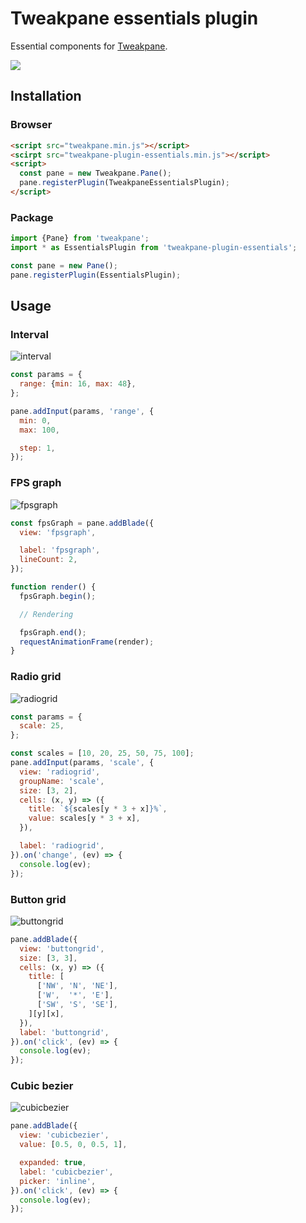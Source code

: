 # Tweakpane essentials plugin
Essential components for [Tweakpane][tweakpane].

![](https://user-images.githubusercontent.com/602961/122059107-41ec8c80-ce27-11eb-9d17-08c522efb05f.png)


## Installation


### Browser
```html
<script src="tweakpane.min.js"></script>
<scirpt src="tweakpane-plugin-essentials.min.js"></script>
<script>
  const pane = new Tweakpane.Pane();
  pane.registerPlugin(TweakpaneEssentialsPlugin);
</script>
```


### Package
```js
import {Pane} from 'tweakpane';
import * as EssentialsPlugin from 'tweakpane-plugin-essentials';

const pane = new Pane();
pane.registerPlugin(EssentialsPlugin);
```


## Usage


### Interval
![interval](https://user-images.githubusercontent.com/602961/122065260-c261bc00-ce2c-11eb-914b-81dde7957c43.png)

```js
const params = {
  range: {min: 16, max: 48},
};

pane.addInput(params, 'range', {
  min: 0,
  max: 100,

  step: 1,
});
```


### FPS graph
![fpsgraph](https://user-images.githubusercontent.com/602961/122065296-c988ca00-ce2c-11eb-9907-65e62ea934cd.png)

```js
const fpsGraph = pane.addBlade({
  view: 'fpsgraph',

  label: 'fpsgraph',
  lineCount: 2,
});

function render() {
  fpsGraph.begin();

  // Rendering

  fpsGraph.end();
  requestAnimationFrame(render);
}
```


### Radio grid
![radiogrid](https://user-images.githubusercontent.com/602961/122065318-ce4d7e00-ce2c-11eb-8f04-e05760e118d9.png)

```js
const params = {
  scale: 25,
};

const scales = [10, 20, 25, 50, 75, 100];
pane.addInput(params, 'scale', {
  view: 'radiogrid',
  groupName: 'scale',
  size: [3, 2],
  cells: (x, y) => ({
    title: `${scales[y * 3 + x]}%`,
    value: scales[y * 3 + x],
  }),

  label: 'radiogrid',
}).on('change', (ev) => {
  console.log(ev);
});
```


### Button grid
![buttongrid](https://user-images.githubusercontent.com/602961/122065349-d5748c00-ce2c-11eb-8538-c2a0ae6aaab4.png)

```js
pane.addBlade({
  view: 'buttongrid',
  size: [3, 3],
  cells: (x, y) => ({
    title: [
      ['NW', 'N', 'NE'],
      ['W',  '*', 'E'],
      ['SW', 'S', 'SE'],
    ][y][x],
  }),
  label: 'buttongrid',
}).on('click', (ev) => {
  console.log(ev);
});
```


### Cubic bezier
![cubicbezier](https://user-images.githubusercontent.com/602961/122065367-d9a0a980-ce2c-11eb-8f20-f93876a21ce2.png)

```js
pane.addBlade({
  view: 'cubicbezier',
  value: [0.5, 0, 0.5, 1],

  expanded: true,
  label: 'cubicbezier',
  picker: 'inline',
}).on('click', (ev) => {
  console.log(ev);
});
```


[tweakpane]: https://github.com/cocopon/tweakpane/
